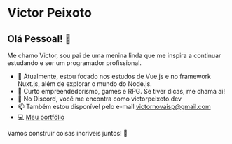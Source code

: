 # Victor Peixoto
## Olá Pessoal! 👋

<!--
**victorpeixoto/victorpeixoto** is a ✨ _special_ ✨ repository because its `README.md` (this file) appears on your GitHub profile. -->

Me chamo Victor, sou pai de uma menina linda que me inspira a continuar estudando e ser um programador profissional.
- 🌱 Atualmente, estou focado nos estudos de Vue.js e no framework Nuxt.js, além de explorar o mundo do Node.js.
- 💬 Curto empreendedorismo, games e RPG. Se tiver dicas, me chama ai!
- :iphone: No Discord, você me encontra como victorpeixoto.dev
- 📫 Também estou disponível pelo e-mail victornovaisp@gmail.com
- 💻 <a href="https://victorpeixoto.vercel.app">Meu portfólio</a> 

Vamos construir coisas incríveis juntos! 💪
